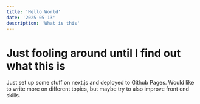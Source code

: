 ```yaml
---
title: 'Hello World'
date: '2025-05-13'
description: 'What is this'
---
```


# Just fooling around until I find out what this is

Just set up some stuff on next.js and deployed to Github Pages. Would like to write more on different topics, but maybe try to also improve front end skills.